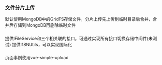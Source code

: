### 文件分片上传
默认使用MongoDB中的GridFS存储文件，分片上传先上传到临时目录后合并，合并后存储到MongoDB再删除临时文件
#####
提供IFileService和三个相关联的接口，可通过实现所有接口切换存储中间件(未测试)
提供I18NUtils，可以实现国际化
#####
页面事例使用vue-simple-upload





